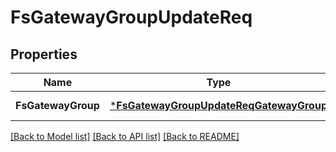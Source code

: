 # FsGatewayGroupUpdateReq

## Properties
Name | Type | Description | Notes
------------ | ------------- | ------------- | -------------
**FsGatewayGroup** | [***FsGatewayGroupUpdateReqGatewayGroup**](FSGatewayGroupUpdateReq_GatewayGroup.md) |  | [default to null]

[[Back to Model list]](../README.md#documentation-for-models) [[Back to API list]](../README.md#documentation-for-api-endpoints) [[Back to README]](../README.md)



